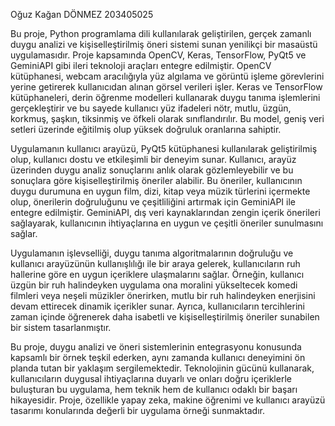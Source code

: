 Oğuz Kağan DÖNMEZ
203405025

Bu proje, Python programlama dili kullanılarak geliştirilen, gerçek zamanlı duygu analizi ve kişiselleştirilmiş öneri sistemi sunan yenilikçi bir masaüstü uygulamasıdır. Proje kapsamında OpenCV, Keras, TensorFlow, PyQt5 ve GeminiAPI gibi ileri teknoloji araçları entegre edilmiştir. OpenCV kütüphanesi, webcam aracılığıyla yüz algılama ve görüntü işleme görevlerini yerine getirerek kullanıcıdan alınan görsel verileri işler. Keras ve TensorFlow kütüphaneleri, derin öğrenme modelleri kullanarak duygu tanıma işlemlerini gerçekleştirir ve bu sayede kullanıcı yüz ifadeleri nötr, mutlu, üzgün, korkmuş, şaşkın, tiksinmiş ve öfkeli olarak sınıflandırılır. Bu model, geniş veri setleri üzerinde eğitilmiş olup yüksek doğruluk oranlarına sahiptir.

Uygulamanın kullanıcı arayüzü, PyQt5 kütüphanesi kullanılarak geliştirilmiş olup, kullanıcı dostu ve etkileşimli bir deneyim sunar. Kullanıcı, arayüz üzerinden duygu analiz sonuçlarını anlık olarak gözlemleyebilir ve bu sonuçlara göre kişiselleştirilmiş öneriler alabilir. Bu öneriler, kullanıcının duygu durumuna en uygun film, dizi, kitap veya müzik türlerini içermekte olup, önerilerin doğruluğunu ve çeşitliliğini artırmak için GeminiAPI ile entegre edilmiştir. GeminiAPI, dış veri kaynaklarından zengin içerik önerileri sağlayarak, kullanıcının ihtiyaçlarına en uygun ve çeşitli öneriler sunulmasını sağlar.

Uygulamanın işlevselliği, duygu tanıma algoritmalarının doğruluğu ve kullanıcı arayüzünün kullanışlılığı ile bir araya gelerek, kullanıcıların ruh hallerine göre en uygun içeriklere ulaşmalarını sağlar. Örneğin, kullanıcı üzgün bir ruh halindeyken uygulama ona moralini yükseltecek komedi filmleri veya neşeli müzikler önerirken, mutlu bir ruh halindeyken enerjisini devam ettirecek dinamik içerikler sunar. Ayrıca, kullanıcıların tercihlerini zaman içinde öğrenerek daha isabetli ve kişiselleştirilmiş öneriler sunabilen bir sistem tasarlanmıştır.

Bu proje, duygu analizi ve öneri sistemlerinin entegrasyonu konusunda kapsamlı bir örnek teşkil ederken, aynı zamanda kullanıcı deneyimini ön planda tutan bir yaklaşım sergilemektedir. Teknolojinin gücünü kullanarak, kullanıcıların duygusal ihtiyaçlarına duyarlı ve onları doğru içeriklerle buluşturan bu uygulama, hem teknik hem de kullanıcı odaklı bir başarı hikayesidir. Proje, özellikle yapay zeka, makine öğrenimi ve kullanıcı arayüzü tasarımı konularında değerli bir uygulama örneği sunmaktadır.
